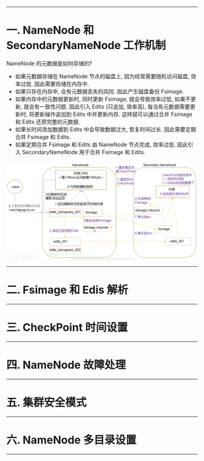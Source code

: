 


---

# 一. NameNode 和 SecondaryNameNode 工作机制

NameNode 的元数据是如何存储的?

- 如果元数据存储在 NameNode 节点的磁盘上, 因为经常需要随机访问磁盘, 效率过低. 因此需要存储在内存中.
- 如果只存在内存中, 会有元数据丢失的风险. 因此产生磁盘备份 Fsimage.
- 如果内存中的元数据更新时, 同时更新 Fsimage, 就会导致效率过低, 如果不更新, 就会有一致性问题. 因此引入 Edits (只追加, 效率高), 每当有元数据需要更新时, 将更新操作追加到 Edits 中并更新内存. 这样就可以通过合并 Fsimage 和 Edits 还原完整的元数据.
- 如果长时间添加数据到 Edits 中会导致数据过大, 恢复时间过长. 因此需要定期合并 Fsimage 和 Edits.
- 如果定期合并 Fsimage 和 Edits 由 NameNode 节点完成, 效率过低. 因此引入 SecondaryNameNode 用于合并 Fsimage 和 Edits.

![image](https://github.com/zozospider/note/blob/master/data-system/Hadoop/Hadoop-video1-NameNode%E5%92%8CSecondaryNameNode/NameNode%E5%B7%A5%E4%BD%9C%E6%9C%BA%E5%88%B6.png?raw=true)

---

# 二. Fsimage 和 Edis 解析

---

# 三. CheckPoint 时间设置

---

# 四. NameNode 故障处理

---

# 五. 集群安全模式

---

# 六. NameNode 多目录设置

---
